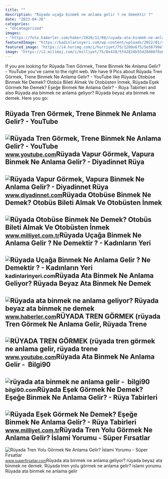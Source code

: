 ```yaml
---
title: ""
description: "Rüyada uçağa binmek ne anlama gelir ? ne demektir ?"
date: "2023-04-26"
categories:
- "Uncategorized"
images:
- "https://foto.haberler.com/haber/2020/12/08/ruyada-ata-binmek-ne-anlama-geliyor-ruyada-beyaz-13787135_9621_m.jpg"
featuredImage: "https://kadinlarinyeri.com/wp-content/uploads/2022/01/ruyada-ucaga-binmek-ne-anlama-gelir.jpg"
featured_image: "https://i4.hurimg.com/i/hurriyet/75/1200x675/5e56799e7af507229ce166ee.jpg"
image: "https://i2.milimaj.com/i/milliyet/75/0x410/5f42824b55428408f8a0e0cc.jpg"
---
```


If you are looking for Rüyada Tren Görmek, Trene Binmek Ne Anlama Gelir? - YouTube you've came to the right web. We have 9 Pics about Rüyada Tren Görmek, Trene Binmek Ne Anlama Gelir? - YouTube like Rüyada Otobüse Binmek Ne Demek? Otobüs Bileti Almak Ve Otobüsten İnmek, Rüyada Eşek Görmek Ne Demek? Eşeğe Binmek Ne Anlama Gelir? - Rüya Tabirleri and also Rüyada ata binmek ne anlama geliyor? Rüyada beyaz ata binmek ne demek. Here you go:

Rüyada Tren Görmek, Trene Binmek Ne Anlama Gelir? - YouTube
-----------------------------------------------------------

 ![Rüyada Tren Görmek, Trene Binmek Ne Anlama Gelir? - YouTube](https://i.ytimg.com/vi/axJsZlV5TRg/hqdefault.jpg) <small>www.youtube.com</small>Rüyada Vapur Görmek, Vapura Binmek Ne Anlama Gelir? - Diyadinnet Rüya
---------------------------------------------------------------------

 ![Rüyada Vapur Görmek, Vapura Binmek Ne Anlama Gelir? - Diyadinnet Rüya](https://www.diyadinnet.com/d/ruya/ruyada-vapur-gormek-vapura-binmek-ne-anlama-gelir-9812.jpg) <small>www.diyadinnet.com</small>Rüyada Otobüse Binmek Ne Demek? Otobüs Bileti Almak Ve Otobüsten İnmek
----------------------------------------------------------------------

 ![Rüyada Otobüse Binmek Ne Demek? Otobüs Bileti Almak Ve Otobüsten İnmek](https://i2.milimaj.com/i/milliyet/75/0x410/5f42824b55428408f8a0e0cc.jpg) <small>www.milliyet.com.tr</small>Rüyada Uçağa Binmek Ne Anlama Gelir ? Ne Demektir ? - Kadınların Yeri
---------------------------------------------------------------------

 ![Rüyada Uçağa Binmek Ne Anlama Gelir ? Ne Demektir ? - Kadınların Yeri](https://kadinlarinyeri.com/wp-content/uploads/2022/01/ruyada-ucaga-binmek-ne-anlama-gelir.jpg) <small>kadinlarinyeri.com</small>Rüyada Ata Binmek Ne Anlama Geliyor? Rüyada Beyaz Ata Binmek Ne Demek
---------------------------------------------------------------------

 ![Rüyada ata binmek ne anlama geliyor? Rüyada beyaz ata binmek ne demek](https://foto.haberler.com/haber/2020/12/08/ruyada-ata-binmek-ne-anlama-geliyor-ruyada-beyaz-13787135_9621_m.jpg) <small>www.haberler.com</small>RÜYADA TREN GÖRMEK (rüyada Tren Görmek Ne Anlama Gelir, Rüyada Trene
--------------------------------------------------------------------

 ![RÜYADA TREN GÖRMEK (rüyada tren görmek ne anlama gelir, rüyada trene](https://i.ytimg.com/vi/u4YXKh8rv_g/maxresdefault.jpg?sqp=-oaymwEmCIAKENAF8quKqQMa8AEB-AH-CYAC0AWKAgwIABABGGUgZSg7MA8=&rs=AOn4CLAyhpZjXI7cxq4oji-GbTWm7Hd6xw) <small>www.youtube.com</small>Rüyada Ata Binmek Ne Anlama Gelir - ️ Bilgi90
---------------------------------------------

 ![rüyada ata binmek ne anlama gelir - ️ bilgi90](https://i4.hurimg.com/i/hurriyet/75/1200x675/5e56799e7af507229ce166ee.jpg) <small>bilgi90.com</small>Rüyada Eşek Görmek Ne Demek? Eşeğe Binmek Ne Anlama Gelir? - Rüya Tabirleri
---------------------------------------------------------------------------

 ![Rüyada Eşek Görmek Ne Demek? Eşeğe Binmek Ne Anlama Gelir? - Rüya Tabirleri](https://i2.milimaj.com/i/milliyet/75/0x410/5f3c2cd45542841058d721c0.jpg) <small>www.milliyet.com.tr</small>Rüyada Tren Yolu Görmek Ne Anlama Gelir? İslami Yorumu - Süper Fırsatlar
------------------------------------------------------------------------

 ![Rüyada Tren Yolu Görmek Ne Anlama Gelir? İslami Yorumu - Süper Fırsatlar](http://www.superfirsatlar.com/wp-content/uploads/2020/09/ruyada-tren-gormek-696x392.jpg) <small>www.superfirsatlar.com</small>Rüyada ata binmek ne anlama geliyor? rüyada beyaz ata binmek ne demek. Rüyada tren yolu görmek ne anlama gelir? i̇slami yorumu. Rüyada ata binmek ne anlama gelir
